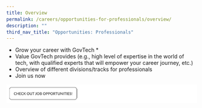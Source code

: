 ```yaml
---
title: Overview
permalink: /careers/opportunities-for-professionals/overview/
description: ""
third_nav_title: "Opportunities: Professionals"
---
```

* Grow your career with GovTech *
* Value GovTech provides (e.g., high level of expertise in the world of tech, with qualified experts that will empower your career journey, etc.) 
*  Overview of different divisions/tracks for professionals 
* Join us now

![](/images/job_cta2.png)